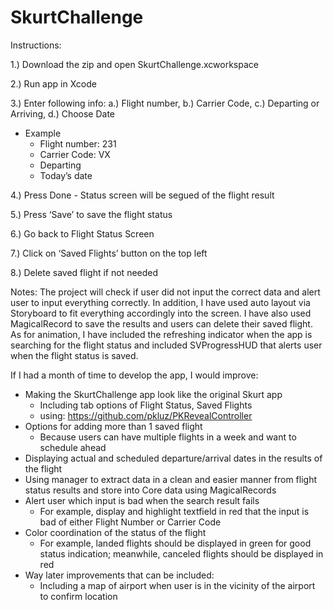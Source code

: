 # SkurtChallenge

Instructions:

1.) Download the zip and open SkurtChallenge.xcworkspace

2.) Run app in Xcode

3.) Enter following info: a.) Flight number, b.) Carrier Code, c.) Departing or Arriving, d.) Choose Date

- Example
    - Flight number: 231
    - Carrier Code: VX
    - Departing
    - Today’s date
    

4.) Press Done
	- Status screen will be segued of the flight result
	
5.) Press ‘Save’ to save the flight status

6.) Go back to Flight Status Screen

7.) Click on ‘Saved Flights’ button on the top left

8.) Delete saved flight if not needed

Notes:
The project will check if user did not input the correct data and alert user to input everything correctly. In addition, I have used auto layout via Storyboard to fit everything accordingly into the screen. I have also used MagicalRecord to save the results and users can delete their saved flight. As for animation, I have included the refreshing indicator when the app is searching for the flight status and included SVProgressHUD that alerts user when the flight status is saved.


If I had a month of time to develop the app, I would improve:
- Making the SkurtChallenge app look like the original Skurt app
    - Including tab options of Flight Status, Saved Flights
    - using: https://github.com/pkluz/PKRevealController
- Options for adding more than 1 saved flight
    - Because users can have multiple flights in a week and want to schedule ahead
- Displaying actual and scheduled departure/arrival dates in the results of the flight
- Using manager to extract data in a clean and easier manner from flight status results and store into Core data using MagicalRecords
- Alert user which input is bad when the search result fails
    - For example, display and highlight textfield in red that the input is bad of either Flight Number or Carrier Code
- Color coordination of the status of the flight
    - For example, landed flights should be displayed in green for good status indication; meanwhile, canceled flights should be displayed in red
- Way later improvements that can be included:
    - Including a map of airport when user is in the vicinity of the airport to confirm location
